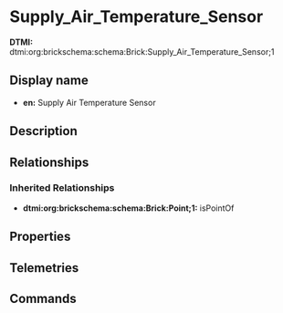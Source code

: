 # Supply_Air_Temperature_Sensor
**DTMI:** dtmi:org:brickschema:schema:Brick:Supply_Air_Temperature_Sensor;1
## Display name
- **en:** Supply Air Temperature Sensor
## Description
## Relationships
### Inherited Relationships
* **dtmi:org:brickschema:schema:Brick:Point;1:** isPointOf
## Properties
## Telemetries
## Commands
